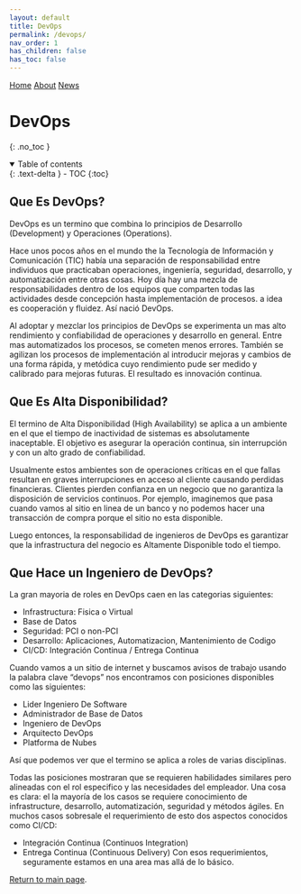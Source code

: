 ```yaml
---
layout: default
title: DevOps
permalink: /devops/
nav_order: 1
has_children: false
has_toc: false
---
```


[comment]: # (Adds topnav bar above the main image)
<div class="topnav">
 <a class="active" href="../index">Home</a>
 <a href="../about">About</a>
 <a href="../news">News</a> 
</div> 

# DevOps

{: .no_toc }
<details open markdown="block">
  <summary>
    Table of contents
  </summary>
  {: .text-delta }
- TOC
{:toc}
</details>

## Que Es DevOps?

DevOps es un termino que combina lo principios de Desarrollo (Development) y Operaciones (Operations).

Hace unos pocos años en el mundo the la Tecnología de Información y Comunicación (TIC) había una separación de responsabilidad entre individuos que practicaban operaciones, ingeniería, seguridad, desarrollo, y automatización entre otras cosas. Hoy día hay una mezcla de responsabilidades dentro de los equipos que comparten todas las actividades desde concepción hasta implementación de procesos. a idea es cooperación y fluidez. Así nació DevOps.

Al adoptar y mezclar los principios de DevOps se experimenta un mas alto rendimiento y confiabilidad de operaciones	 y desarrollo en general. Entre mas automatizados los procesos, se cometen menos errores. También se agilizan los procesos de implementación al introducir mejoras y cambios de una forma rápida, y metódica cuyo rendimiento pude ser medido y calibrado para mejoras futuras. El resultado es innovación continua.

## Que Es Alta Disponibilidad?

El termino de Alta Disponibilidad (High Availability) se aplica a un ambiente en el que el tiempo de inactividad de sistemas es absolutamente inaceptable. El objetivo es asegurar la operación continua, sin interrupción y con un alto grado de confiabilidad. 

Usualmente estos ambientes son de operaciones críticas en el que fallas resultan en graves interrupciones en acceso al cliente causando perdidas financieras. Clientes pierden confianza	en un negocio que no garantiza la disposición de servicios continuos. Por ejemplo, imaginemos que pasa cuando vamos al sitio en linea de un banco y no podemos hacer una transacción de compra porque el sitio no esta disponible.

Luego entonces, la responsabilidad de ingenieros de DevOps es garantizar que la infrastructura del negocio es Altamente Disponible todo el tiempo.

## Que Hace un Ingeniero de DevOps?

La gran mayoria de roles en DevOps caen en las categorias siguientes:
* Infrastructura: Fisica o Virtual
* Base de Datos
* Seguridad: PCI o non-PCI
* Desarrollo: Aplicaciones, Automatizacion, Mantenimiento de Codigo
* CI/CD: Integración Continua / Entrega Continua

Cuando vamos a un sitio de internet y buscamos avisos de trabajo usando la palabra clave “devops” nos encontramos con posiciones disponibles como las siguientes:
* Lider Ingeniero De Software
* Administrador de Base de Datos
* Ingeniero de DevOps
* Arquitecto DevOps
* Platforma de Nubes

Así que podemos ver que el termino se aplica a roles de varias disciplinas.

Todas las posiciones mostraran que se requieren habilidades similares pero alineadas con el rol especifico y las necesidades del empleador. Una cosa es clara: el la mayoría de los casos se requiere conocimiento de infrastructure, desarrollo, automatización, seguridad y métodos ágiles. En muchos casos sobresale el requerimiento de esto dos aspectos conocidos como CI/CD:
* Integración Continua (Continuos Integration)
* Entrega Continua (Continuous Delivery)
Con esos requerimientos, seguramente estamos en una area mas allá de lo básico.


[Return to main page]({{site.baseurl}}/).